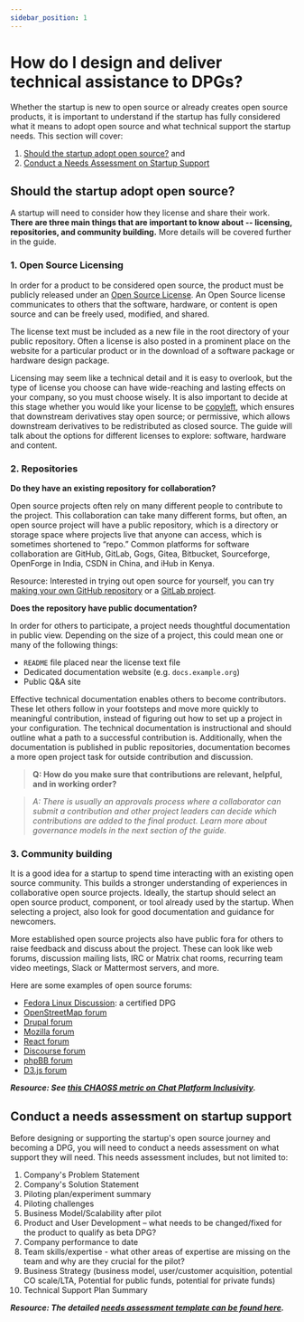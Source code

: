 ```yaml
---
sidebar_position: 1
---
```


# How do I design and deliver technical assistance to DPGs?
Whether the startup is new to open source or already creates open source products, it is important to understand if the startup has fully considered what it means to adopt open source and what technical support the startup needs. This section will cover:

1. [Should the startup adopt open source?](#should-the-startup-adopt-open-source) and
2. [Conduct a Needs Assessment on Startup Support](#conduct-a-needs-assessment-on-startup-support)


## Should the startup adopt open source?

A startup will need to consider how they license and share their work. **There are three main things that are important to know about -- licensing, repositories, and community building.** More details will be covered further in the guide.

### 1. Open Source Licensing

In order for a product to be considered open source, the product must be publicly released under an [Open Source License](https://opensource.org/licenses/). An Open Source license communicates to others that the software, hardware, or content is open source and can be freely used, modified, and shared.

The license text must be included as a new file in the root directory of your public repository. Often a license is also posted in a prominent place on the website for a particular product or in the download of a software package or hardware design package.

Licensing may seem like a technical detail and it is easy to overlook, but the type of license you choose can have wide-reaching and lasting effects on your company, so you must choose wisely. It is also important to decide at this stage whether you would like your license to be [copyleft](https://opensource.com/resources/what-is-copyleft), which ensures that downstream derivatives stay open source; or permissive, which allows downstream derivatives to be redistributed as closed source.  The guide will talk about the options for different licenses to explore: software, hardware and content.

### 2. Repositories
**Do they have an existing repository for collaboration?**

Open source projects often rely on many different people to contribute to the project. This collaboration can take many different forms, but often, an open source project will have a public repository, which is a directory or storage space where projects live that anyone can access, which is sometimes shortened to “repo.” Common platforms for software collaboration are GitHub, GitLab, Gogs, Gitea, Bitbucket, Sourceforge, OpenForge in India, CSDN in China, and iHub in Kenya.

Resource: Interested in trying out open source for yourself, you can try [making your own GitHub repository](https://docs.github.com/en/get-started/quickstart/create-a-repo) or a [GitLab project](https://docs.gitlab.com/ee/user/project/working_with_projects.html#create-a-project).

**Does the repository have public documentation?**

In order for others to participate, a project needs thoughtful documentation in public view. Depending on the size of a project, this could mean one or many of the following things:

* `README` file placed near the license text file
* Dedicated documentation website (e.g. `docs.example.org`)
* Public Q&A site

Effective technical documentation enables others to become contributors. These let others follow in your footsteps and move more quickly to meaningful contribution, instead of figuring out how to set up a project in your configuration. The technical documentation is instructional and should outline what a path to a successful contribution is. Additionally, when the documentation is published in public repositories, documentation becomes a more open project task for outside contribution and discussion.

> **Q: How do you make sure that contributions are relevant, helpful, and in working order?**

> _A: There is usually an approvals process where a collaborator can submit a contribution and other project leaders can decide which contributions are added to the final product.  Learn more about governance models in the next section of the guide._

### 3. Community building
It is a good idea for a startup to spend time interacting with an existing open source community. This builds a stronger understanding of experiences in collaborative open source projects. Ideally, the startup should select an open source product, component, or tool already used by the startup. When selecting a project, also look for good documentation and guidance for newcomers.

More established open source projects also have public fora for others to raise feedback and discuss about the project. These can look like web forums, discussion mailing lists, IRC or Matrix chat rooms, recurring team video meetings, Slack or Mattermost servers, and more.

Here are some examples of open source forums:
* [Fedora Linux Discussion](https://discussion.fedoraproject.org/): a certified DPG
* [OpenStreetMap forum](https://forum.openstreetmap.org/)
* [Drupal forum](https://www.drupal.org/forum)
* [Mozilla forum](https://www.mozilla.org/en-US/about/forums/)
* [React forum](https://discuss.reactjs.org/)
* [Discourse forum](https://meta.discourse.org/)
* [phpBB forum](https://www.phpbb.com/community/)
* [D3.js forum](https://groups.google.com/forum/#!forum/d3-js)

_**Resource: See [this CHAOSS metric on Chat Platform Inclusivity](https://chaoss.community/metric-chat-platform-inclusivity/).**_


## Conduct a needs assessment on startup support
Before designing or supporting the startup's open source journey and becoming a DPG, you will need to conduct a needs assessment on what support they will need.  This needs assessment includes, but not limited to:

1. Company's Problem Statement
2. Company's Solution Statement
3. Piloting plan/experiment summary
4. Piloting challenges
5. Business Model/Scalability after pilot
6. Product and User Development – what needs to be changed/fixed for the product to qualify as beta DPG?
7. Company performance to date
8. Team skills/expertise - what other areas of expertise are missing on the team and why are they crucial for the pilot?
9. Business Strategy (business model, user/customer acquisition, potential CO scale/LTA, Potential for public funds, potential for private funds)
10. Technical Support Plan Summary

_**Resource: The detailed [needs assessment template can be found here](https://docs.google.com/document/d/1nZ9YsVc-ENKXzoMP2KEQjHIc-k_X_1-N/edit).**_
